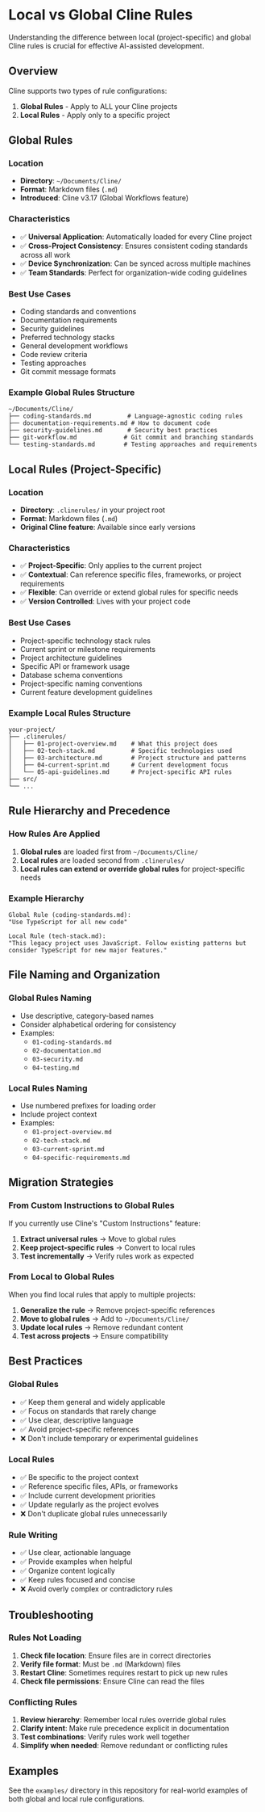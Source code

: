 # Local vs Global Cline Rules

Understanding the difference between local (project-specific) and global Cline rules is crucial for effective AI-assisted development.

## Overview

Cline supports two types of rule configurations:

1. **Global Rules** - Apply to ALL your Cline projects
2. **Local Rules** - Apply only to a specific project

## Global Rules

### Location
- **Directory**: `~/Documents/Cline/`
- **Format**: Markdown files (`.md`)
- **Introduced**: Cline v3.17 (Global Workflows feature)

### Characteristics
- ✅ **Universal Application**: Automatically loaded for every Cline project
- ✅ **Cross-Project Consistency**: Ensures consistent coding standards across all work
- ✅ **Device Synchronization**: Can be synced across multiple machines
- ✅ **Team Standards**: Perfect for organization-wide coding guidelines

### Best Use Cases
- Coding standards and conventions
- Documentation requirements
- Security guidelines
- Preferred technology stacks
- General development workflows
- Code review criteria
- Testing approaches
- Git commit message formats

### Example Global Rules Structure
```
~/Documents/Cline/
├── coding-standards.md          # Language-agnostic coding rules
├── documentation-requirements.md # How to document code
├── security-guidelines.md       # Security best practices
├── git-workflow.md             # Git commit and branching standards
└── testing-standards.md        # Testing approaches and requirements
```

## Local Rules (Project-Specific)

### Location
- **Directory**: `.clinerules/` in your project root
- **Format**: Markdown files (`.md`)
- **Original Cline feature**: Available since early versions

### Characteristics
- ✅ **Project-Specific**: Only applies to the current project
- ✅ **Contextual**: Can reference specific files, frameworks, or project requirements
- ✅ **Flexible**: Can override or extend global rules for specific needs
- ✅ **Version Controlled**: Lives with your project code

### Best Use Cases
- Project-specific technology stack rules
- Current sprint or milestone requirements
- Project architecture guidelines
- Specific API or framework usage
- Database schema conventions
- Project-specific naming conventions
- Current feature development guidelines

### Example Local Rules Structure
```
your-project/
├── .clinerules/
│   ├── 01-project-overview.md    # What this project does
│   ├── 02-tech-stack.md          # Specific technologies used
│   ├── 03-architecture.md        # Project structure and patterns
│   ├── 04-current-sprint.md      # Current development focus
│   └── 05-api-guidelines.md      # Project-specific API rules
├── src/
└── ...
```

## Rule Hierarchy and Precedence

### How Rules Are Applied
1. **Global rules** are loaded first from `~/Documents/Cline/`
2. **Local rules** are loaded second from `.clinerules/`
3. **Local rules can extend or override global rules** for project-specific needs

### Example Hierarchy
```
Global Rule (coding-standards.md):
"Use TypeScript for all new code"

Local Rule (tech-stack.md):
"This legacy project uses JavaScript. Follow existing patterns but consider TypeScript for new major features."
```

## File Naming and Organization

### Global Rules Naming
- Use descriptive, category-based names
- Consider alphabetical ordering for consistency
- Examples:
  - `01-coding-standards.md`
  - `02-documentation.md`
  - `03-security.md`
  - `04-testing.md`

### Local Rules Naming
- Use numbered prefixes for loading order
- Include project context
- Examples:
  - `01-project-overview.md`
  - `02-tech-stack.md`
  - `03-current-sprint.md`
  - `04-specific-requirements.md`

## Migration Strategies

### From Custom Instructions to Global Rules
If you currently use Cline's "Custom Instructions" feature:

1. **Extract universal rules** → Move to global rules
2. **Keep project-specific rules** → Convert to local rules
3. **Test incrementally** → Verify rules work as expected

### From Local to Global Rules
When you find local rules that apply to multiple projects:

1. **Generalize the rule** → Remove project-specific references
2. **Move to global rules** → Add to `~/Documents/Cline/`
3. **Update local rules** → Remove redundant content
4. **Test across projects** → Ensure compatibility

## Best Practices

### Global Rules
- ✅ Keep them general and widely applicable
- ✅ Focus on standards that rarely change
- ✅ Use clear, descriptive language
- ✅ Avoid project-specific references
- ❌ Don't include temporary or experimental guidelines

### Local Rules
- ✅ Be specific to the project context
- ✅ Reference specific files, APIs, or frameworks
- ✅ Include current development priorities
- ✅ Update regularly as the project evolves
- ❌ Don't duplicate global rules unnecessarily

### Rule Writing
- ✅ Use clear, actionable language
- ✅ Provide examples when helpful
- ✅ Organize content logically
- ✅ Keep rules focused and concise
- ❌ Avoid overly complex or contradictory rules

## Troubleshooting

### Rules Not Loading
1. **Check file location**: Ensure files are in correct directories
2. **Verify file format**: Must be `.md` (Markdown) files
3. **Restart Cline**: Sometimes requires restart to pick up new rules
4. **Check file permissions**: Ensure Cline can read the files

### Conflicting Rules
1. **Review hierarchy**: Remember local rules override global rules
2. **Clarify intent**: Make rule precedence explicit in documentation
3. **Test combinations**: Verify rules work well together
4. **Simplify when needed**: Remove redundant or conflicting rules

## Examples

See the `examples/` directory in this repository for real-world examples of both global and local rule configurations.
